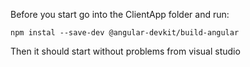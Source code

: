 
Before you start go into the ClientApp folder and run:
```
npm instal --save-dev @angular-devkit/build-angular
```
Then it should start without problems from visual studio

